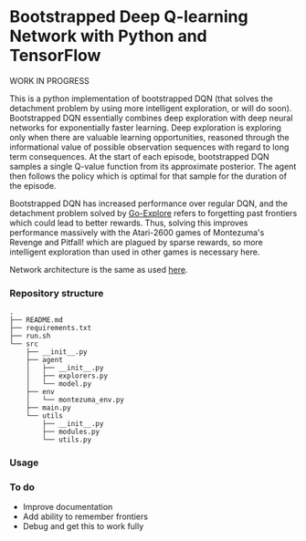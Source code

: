 # Bootstrapped Deep Q-learning Network with Python and TensorFlow

WORK IN PROGRESS

This is a python implementation of bootstrapped DQN (that solves the detachment problem by using more intelligent exploration, or will do soon). Bootstrapped DQN essentially combines deep exploration with deep neural networks for exponentially faster learning. Deep exploration is exploring only when there are valuable learning opportunities, reasoned through the informational value of possible observation sequences with regard to long term consequences. At the start of each episode, bootstrapped DQN samples a single Q-value function from its approximate posterior. The agent then follows the policy which is optimal for that sample for the duration of the episode. 

Bootstrapped DQN has increased performance over regular DQN, and the detachment problem solved by [Go-Explore](https://arxiv.org/abs/1901.10995) refers to forgetting past frontiers which could lead to better rewards. Thus, solving this improves performance massively with the Atari-2600 games of Montezuma's Revenge and Pitfall! which are plagued by sparse rewards, so more intelligent exploration than used in other games is necessary here.

Network architecture is the same as used [here](https://arxiv.org/pdf/1509.06461.pdf).

### Repository structure ###

    .
    ├── README.md
    ├── requirements.txt
    ├── run.sh
    └── src
        ├── __init__.py
        ├── agent
        │   ├── __init__.py
        │   ├── explorers.py
        │   └── model.py
        ├── env
        │   └── montezuma_env.py
        ├── main.py
        └── utils
            ├── __init__.py
            ├── modules.py
            └── utils.py

### Usage ###



### To do ###
- Improve documentation
- Add ability to remember frontiers
- Debug and get this to work fully

